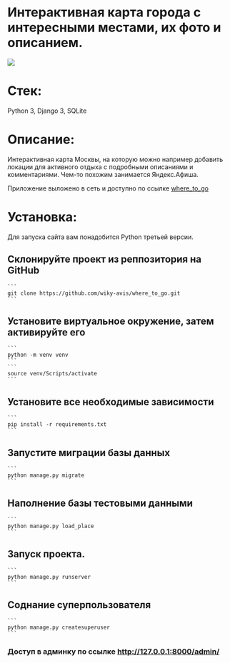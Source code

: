 # Интерактивная карта города с интересными местами, их фото и описанием.
![](gif/preview_map.gif)

# Стек:
Python 3, Django 3, SQLite

# Описание:
Интерактивная карта Москвы, на которую можно например добавить локации для активного отдыха с подробными описаниями и комментариями. Чем-то похожим занимается Яндекс.Афиша.

Приложение выложено в сеть и доступно по ссылке [where_to_go](http://178.154.196.21/)

# Установка:
Для запуска сайта вам понадобится Python третьей версии.

## Склонируйте проект из реппозитория на GitHub
    ```
    git clone https://github.com/wiky-avis/where_to_go.git
    ```
## Установите виртуальное окружение, затем активируйте его
    ```
    python -m venv venv
    ```
    ```
    source venv/Scripts/activate
    ```
## Установите все необходимые зависимости
    ```
    pip install -r requirements.txt
    ```
## Запустите миграции базы данных
    ```
    python manage.py migrate
    ```
## Наполнение базы тестовыми данными
    ```
    python manage.py load_place
    ```
## Запуск проекта.
    ```
    python manage.py runserver
    ```
## Соднание суперпользователя
    ```
    python manage.py createsuperuser
    ```
### Доступ в админку по ссылке http://127.0.0.1:8000/admin/

